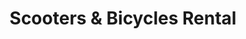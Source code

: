 ---
title: "Scooters & Bicycles Rental"
url: /vitacura/scooters-und-bicycles-rental/
shop: Fahrrad
---